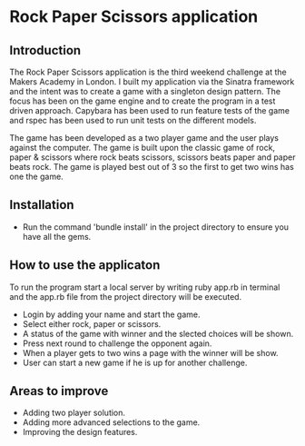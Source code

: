 Rock Paper Scissors application
==================

Introduction
-------
The Rock Paper Scissors application is the third weekend challenge at the Makers Academy in London. I built my application via the Sinatra framework and the intent was to create a game with a singleton design pattern. The focus has been on the game engine and to create the program in a test driven approach. Capybara has been used to run feature tests of the game and rspec has been used to run unit tests on the different models.

The game has been developed as a two player game and the user plays against the computer. The game is built upon the classic game of rock, paper & scissors where rock beats scissors, scissors beats paper and paper beats rock. The game is played best out of 3 so the first to get two wins has one the game.



Installation
-----
* Run the command 'bundle install' in the project directory to ensure you have all the gems.


How to use the applicaton
-----

To run the program start a local server by writing ruby app.rb in terminal and the app.rb file from the project directory will be executed.

* Login by adding your name and start the game.
* Select either rock, paper or scissors.
* A status of the game with winner and the slected choices will be shown.
* Press next round to challenge the opponent again.
* When a player gets to two wins a page with the winner will be show.
* User can start a new game if he is up for another challenge.

Areas to improve
-----

* Adding two player solution.
* Adding more advanced selections to the game.
* Improving the design features.
